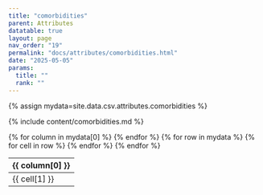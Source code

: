 ```yaml
---
title: "comorbidities"
parent: Attributes
datatable: true
layout: page
nav_order: "19"
permalink: "docs/attributes/comorbidities.html"
date: "2025-05-05"
params:
  title: ""
  rank: ""
---
```

{% assign mydata=site.data.csv.attributes.comorbidities %} 

{% include content/comorbidities.md %}

<table id="myTable" class="display" style="width:100%">
    <thead>
    {% for column in mydata[0] %}
        <th>{{ column[0] }}</th>
    {% endfor %}
    </thead>
    <tbody>
    {% for row in mydata %}
        <tr>
        {% for cell in row %}
            <td>{{ cell[1] }}</td>
        {% endfor %}
        </tr>
    {% endfor %}
    </tbody>
</table>
<script type="text/javascript">
  $(document).ready(function () {
    $('#myTable').DataTable({
      responsive: true,
      deferRender: false,
      paging: false,
      order: [],
    });
  });
</script>
